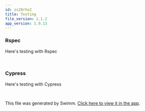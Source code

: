 ```yaml
---
id: zs20rho2
title: Testing
file_version: 1.1.2
app_version: 1.9.13
---
```


### Rspec

Here's testing with Rspec

<br/>

### Cypress

Here's testing with Cypress

<br/>

This file was generated by Swimm. [Click here to view it in the app](https://app.swimm.io/repos/Z2l0aHViJTNBJTNBeWd3aWZpJTNBJTNBUnlhemJlY2s=/docs/zs20rho2).
